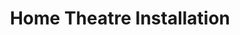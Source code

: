---sort_key: 10layout: "sku"id: home-theatre-installation-setuptitle: "Home Theatre Installation"heading: "Home Theatre Installation"sub-title: "Enjoy your own cinema experience at home without the hassle of setting it all up."category: "Home Entertainment"category_description: "Services for TVs and Home Theatre devices."features: - feature: "Custom home theatre system setup, including all related speakers*" - feature: "Home theatre components connected to your TV" - feature: "Home theatre components connected to your other audiovisual devices" - feature: "Radio tuned and favourite channels pre-set" - feature: "Basic walkthrough of features" - feature: "Packaging cleaned up and recycled"price: "249"unit: "setup"australia_only: "Yes"---
